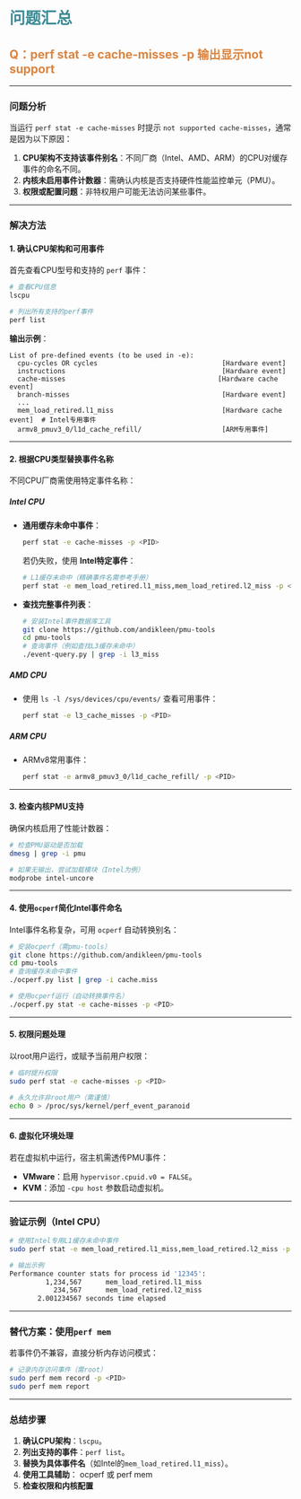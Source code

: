 # <font  color='3d8c95'>问题汇总</font>
## <font  color='dc843f'>Q：perf stat -e cache-misses -p <pid> 输出显示not support</font>

---

### **问题分析**
当运行 `perf stat -e cache-misses` 时提示 `not supported cache-misses`，通常是因为以下原因：
1. **CPU架构不支持该事件别名**：不同厂商（Intel、AMD、ARM）的CPU对缓存事件的命名不同。
2. **内核未启用事件计数器**：需确认内核是否支持硬件性能监控单元（PMU）。
3. **权限或配置问题**：非特权用户可能无法访问某些事件。

---

### **解决方法**

#### **1. 确认CPU架构和可用事件**
首先查看CPU型号和支持的 `perf` 事件：
```bash
# 查看CPU信息
lscpu

# 列出所有支持的perf事件
perf list
```

**输出示例**：
```
List of pre-defined events (to be used in -e):
  cpu-cycles OR cycles                               [Hardware event]
  instructions                                       [Hardware event]
  cache-misses                                      [Hardware cache event]
  branch-misses                                      [Hardware event]
  ...
  mem_load_retired.l1_miss                           [Hardware cache event]  # Intel专用事件
  armv8_pmuv3_0/l1d_cache_refill/                    [ARM专用事件]
```

---

#### **2. 根据CPU类型替换事件名称**
不同CPU厂商需使用特定事件名称：

##### **Intel CPU**
- **通用缓存未命中事件**：
  ```bash
  perf stat -e cache-misses -p <PID>
  ```
  若仍失败，使用 **Intel特定事件**：
  ```bash
  # L1缓存未命中（精确事件名需参考手册）
  perf stat -e mem_load_retired.l1_miss,mem_load_retired.l2_miss -p <PID>
  ```

- **查找完整事件列表**：
  ```bash
  # 安装Intel事件数据库工具
  git clone https://github.com/andikleen/pmu-tools
  cd pmu-tools
  # 查询事件（例如查找L3缓存未命中）
  ./event-query.py | grep -i l3_miss
  ```

##### **AMD CPU**
- 使用 `ls -l /sys/devices/cpu/events/` 查看可用事件：
  ```bash
  perf stat -e l3_cache_misses -p <PID>
  ```

##### **ARM CPU**
- ARMv8常用事件：
  ```bash
  perf stat -e armv8_pmuv3_0/l1d_cache_refill/ -p <PID>
  ```

---

#### **3. 检查内核PMU支持**
确保内核启用了性能计数器：
```bash
# 检查PMU驱动是否加载
dmesg | grep -i pmu

# 如果无输出，尝试加载模块（Intel为例）
modprobe intel-uncore
```

---

#### **4. 使用`ocperf`简化Intel事件命名**
Intel事件名称复杂，可用 `ocperf` 自动转换别名：
```bash
# 安装ocperf（需pmu-tools）
git clone https://github.com/andikleen/pmu-tools
cd pmu-tools
# 查询缓存未命中事件
./ocperf.py list | grep -i cache.miss

# 使用ocperf运行（自动转换事件名）
./ocperf.py stat -e cache-misses -p <PID>
```

---

#### **5. 权限问题处理**
以root用户运行，或赋予当前用户权限：
```bash
# 临时提升权限
sudo perf stat -e cache-misses -p <PID>

# 永久允许非root用户（需谨慎）
echo 0 > /proc/sys/kernel/perf_event_paranoid
```

---

#### **6. 虚拟化环境处理**
若在虚拟机中运行，宿主机需透传PMU事件：
- **VMware**：启用 `hypervisor.cpuid.v0 = FALSE`。
- **KVM**：添加 `-cpu host` 参数启动虚拟机。

---

### **验证示例（Intel CPU）**
```bash
# 使用Intel专用L1缓存未命中事件
sudo perf stat -e mem_load_retired.l1_miss,mem_load_retired.l2_miss -p <PID>

# 输出示例
Performance counter stats for process id '12345':
         1,234,567      mem_load_retired.l1_miss
           234,567      mem_load_retired.l2_miss
       2.001234567 seconds time elapsed
```

---

### **替代方案：使用`perf mem`**
若事件仍不兼容，直接分析内存访问模式：
```bash
# 记录内存访问事件（需root）
sudo perf mem record -p <PID>
sudo perf mem report
```

---

### **总结步骤**
1. **确认CPU架构**：`lscpu`。
2. **列出支持的事件**：`perf list`。
3. **替换为具体事件名**（如Intel的`mem_load_retired.l1_miss`）。
4. **使用工具辅助**： ocperf 或 perf mem
5. **检查权限和内核配置**